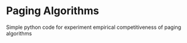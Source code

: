 # Paging Algorithms
Simple python code for experiment empirical competitiveness of paging algorithms
